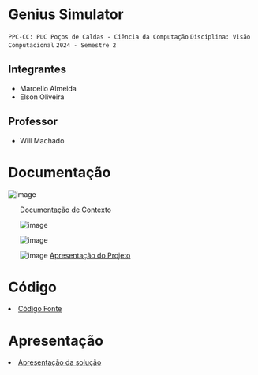 # Genius Simulator

`PPC-CC: PUC Poços de Caldas - Ciência da Computação`
`Disciplina: Visão Computacional`
`2024 - Semestre 2`

## Integrantes

- Marcello Almeida
- Elson Oliveira

## Professor

- Will Machado

# Documentação
![image](https://github.com/user-attachments/assets/dcf9e148-4b74-4ecc-b8a4-c2ba48e0ccc1)
<ol>
<a href="docs/1-Documentação de Contexto.md"> Documentação de Contexto</a></li>

![image](https://github.com/user-attachments/assets/5ac8bdce-f0b0-423d-bd5a-3c628bd617ba)
  
![image](https://github.com/user-attachments/assets/33b9ba45-22d5-41a8-adbe-a11e45d46c1e)

![image](https://github.com/user-attachments/assets/28a8ef3c-554c-4ba5-8e39-571fbed1e29b)
<a href="docs/12-Apresentação do Projeto.md"> Apresentação do Projeto</a></li>
</ol>

# Código

<li><a href="src/README.md"> Código Fonte</a></li>


# Apresentação

<li><a href="presentation/README.md"> Apresentação da solução</a></li>
